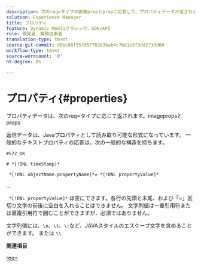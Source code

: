 ```yaml
---
description: 次のreq=タイプの画像propとpropに応答して、プロパティデータが返されます。
solution: Experience Manager
title: プロパティ
feature: Dynamic Mediaクラシック，SDK/API
role: 開発者、業務従事者
translation-type: tm+mt
source-git-commit: d0bc88f55f857762b3bab4c76d1e3f3dd2733d60
workflow-type: tm+mt
source-wordcount: '0'
ht-degree: 0%

---
```



# プロパティ{#properties}

プロパティデータは、次のreq=タイプに応じて返されます。imagepropsとprops

返信データは、Javaプロパティとして読み取り可能な形式になっています。 一般的なテキストプロパティの応答は、次の一般的な構造を持ちます。

`#S7Z OK`

`# *[!DNL timeStamp]*`

` *[!DNL objectName.propertyName]*= *[!DNL propertyValue]*`

...

` *[!DNL propertyValue]*` は空にできます。各行の先頭と末尾、および「=」区切り文字の前後に空白を入れることはできません。 文字列値は一重引用符または重複引用符で囲むことができますが、必須ではありません。

文字列値には、`\n`、`\t`、`\:`など、JAVAスタイルのエスケープ文字を含めることができます。 または `\\`.

**関連項目**

[req=](../../../../../ir-api/http-protocol/image-rendering-api-ref/c-ir-http-protocol-ref/c-ir-http-protocol-command-reference/r-ir-req.md#reference-792b1a663fb64261bd2de2a209b847fb)
